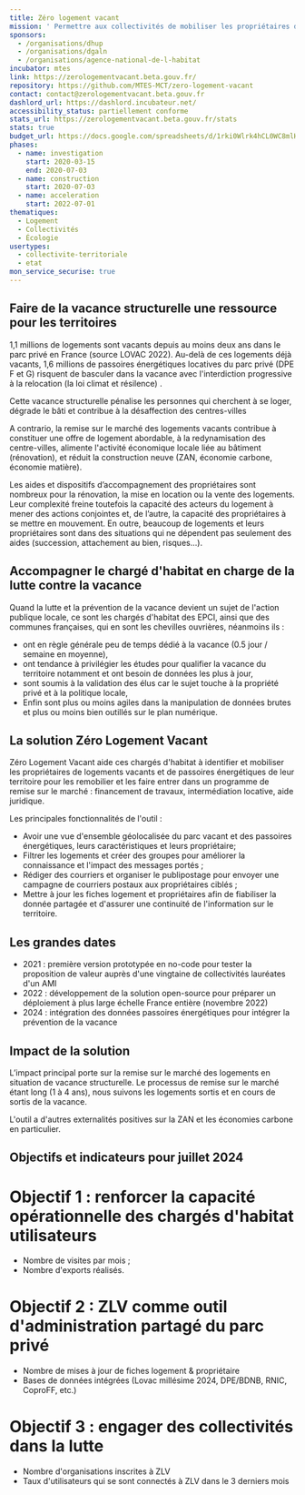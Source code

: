```yaml
---
title: Zéro logement vacant
mission: ' Permettre aux collectivités de mobiliser les propriétaires de logements vacants pour les remettre sur le marché'
sponsors:
  - /organisations/dhup
  - /organisations/dgaln
  - /organisations/agence-national-de-l-habitat
incubator: mtes
link: https://zerologementvacant.beta.gouv.fr/
repository: https://github.com/MTES-MCT/zero-logement-vacant
contact: contact@zerologementvacant.beta.gouv.fr
dashlord_url: https://dashlord.incubateur.net/
accessibility_status: partiellement conforme
stats_url: https://zerologementvacant.beta.gouv.fr/stats
stats: true
budget_url: https://docs.google.com/spreadsheets/d/1rki0Wlrk4hCL0WC8mlHcRlj8rk7iCZ4ed3lyxSa_yec/edit#gid=300205456
phases:
  - name: investigation
    start: 2020-03-15
    end: 2020-07-03
  - name: construction
    start: 2020-07-03
  - name: acceleration
    start: 2022-07-01
thematiques:
  - Logement
  - Collectivités
  - Écologie
usertypes:
  - collectivite-territoriale
  - etat
mon_service_securise: true
---
```

## Faire de la vacance structurelle une ressource pour les territoires

1,1 millions de logements sont vacants depuis au moins deux ans dans le parc privé en France (source LOVAC 2022). Au-delà de ces logements déjà vacants, 1,6 millions de passoires énergétiques locatives du parc privé (DPE F et G) risquent de basculer dans la vacance avec l'interdiction progressive à la relocation (la loi climat et résilence) .

Cette vacance structurelle pénalise les personnes qui cherchent à se loger, dégrade le bâti et contribue à la désaffection des centres-villes

A contrario, la remise sur le marché des logements vacants contribue à constituer une offre de logement abordable, à la redynamisation des centre-villes, alimente l'activité économique locale liée au bâtiment (rénovation), et réduit la construction neuve (ZAN, économie carbone, économie matière).

Les aides et dispositifs d’accompagnement des propriétaires sont nombreux pour la rénovation, la mise en location ou la vente des logements. Leur complexité freine toutefois la capacité des acteurs du logement à mener des actions conjointes et, de l’autre, la capacité des propriétaires à se mettre en mouvement. En outre, beaucoup de logements et leurs propriétaires sont dans des situations qui ne dépendent pas seulement des aides (succession, attachement au bien, risques...).

## Accompagner le chargé d'habitat en charge de la lutte contre la vacance

Quand la lutte et la prévention de la vacance devient un sujet de l'action publique locale, ce sont les chargés d'habitat des EPCI, ainsi que des communes françaises, qui en sont les chevilles ouvrières, néanmoins ils :

* ont en règle générale peu de temps dédié à la vacance (0.5 jour / semaine en moyenne), 
* ont tendance à privilégier les études pour qualifier la vacance du territoire notamment et ont besoin de données les plus à jour,
* sont soumis à la validation des élus car le sujet touche à la propriété privé et à la politique locale,
* Enfin sont plus ou moins agiles dans la manipulation de données brutes et plus ou moins bien outillés sur le plan numérique.

## La solution Zéro Logement Vacant

Zéro Logement Vacant aide ces chargés d'habitat à identifier et mobiliser les propriétaires de logements vacants et de passoires énergétiques de leur territoire pour les remobilier et les faire entrer dans un programme de remise sur le marché : financement de travaux, intermédiation locative, aide juridique.

Les principales fonctionnalités de l'outil :
- Avoir une vue d'ensemble géolocalisée du parc vacant et des passoires énergétiques, leurs caractéristiques et leurs propriétaire;
- Filtrer les logements et créer des groupes pour améliorer la connaissance et l'impact des messages portés ;
- Rédiger des courriers et organiser le publipostage pour envoyer une campagne de courriers postaux aux propriétaires ciblés ;
- Mettre à jour les fiches logement et propriétaires afin de fiabiliser la donnée partagée et d'assurer une continuité de l'information sur le territoire.

## Les grandes dates

* 2021 : première version prototypée en no-code pour tester la proposition de valeur auprès d'une vingtaine de collectivités lauréates d'un AMI
* 2022 : développement de la solution open-source pour préparer un déploiement à plus large échelle France entière (novembre 2022) 
* 2024 : intégration des données passoires énergétiques pour intégrer la prévention de la vacance

## Impact de la solution

L’impact principal porte sur la remise sur le marché des logements en situation de vacance structurelle. Le processus de remise sur le marché étant long (1 à 4 ans), nous suivons les logements sortis et en cours de sortis de la vacance.

L'outil a d'autres externalités positives sur la ZAN et les économies carbone en particulier.

## Objectifs et indicateurs pour juillet 2024

# Objectif 1 : renforcer la capacité opérationnelle des chargés d'habitat utilisateurs
* Nombre de visites par mois ;
* Nombre d'exports réalisés.

# Objectif 2 : ZLV comme outil d'administration partagé du parc privé
* Nombre de mises à jour de fiches logement & propriétaire
* Bases de données intégrées (Lovac millésime 2024, DPE/BDNB, RNIC, CoproFF, etc.)

# Objectif 3 : engager des collectivités dans la lutte
* Nombre d'organisations inscrites à ZLV
* Taux d'utilisateurs qui se sont connectés à ZLV dans le 3 derniers mois